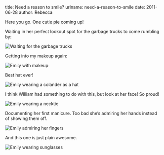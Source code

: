title: Need a reason to smile?
urlname: need-a-reason-to-smile
date: 2011-06-28
author: Rebecca

Here you go. One cutie pie coming up!

Waiting in her perfect lookout spot for the garbage trucks to come rumbling by:

<img src="{static}/images/2011-05-14-emily.jpg" alt="Waiting for the garbage trucks" class="img-fluid" />

Getting into my makeup again:

<img src="{static}/images/2011-06-09-emily-makeup.jpg" alt="Emily with makeup" class="img-fluid" />

Best hat ever!

<img src="{static}/images/2011-06-09-funny-hat.jpg" alt="Emily wearing a colander as a hat" class="img-fluid" />

I think William had something to do with this, but look at her face! So proud!

<img src="{static}/images/2011-06-12-emily-tie.jpg" alt="Emily wearing a necktie" class="img-fluid" />

Documenting her first manicure. Too bad she&#x02bc;s admiring her hands instead
of showing them off.

<img src="{static}/images/2011-06-13-emily-manicure.jpg" alt="Emily admiring her fingers" class="img-fluid" />

And this one is just plain awesome.

<img src="{static}/images/2011-06-16-emily-sunglasses.jpg" alt="Emily wearing sunglasses" class="img-fluid" />
